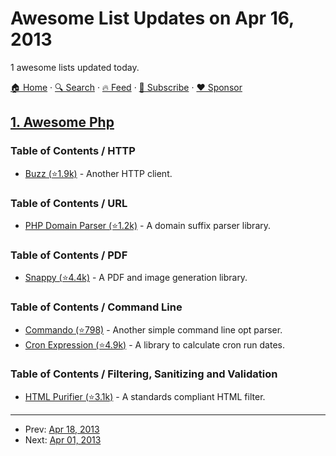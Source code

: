 # Awesome List Updates on Apr 16, 2013

1 awesome lists updated today.

[🏠 Home](/README.md) · [🔍 Search](https://www.trackawesomelist.com/search/) · [🔥 Feed](https://www.trackawesomelist.com/rss.xml) · [📮 Subscribe](https://trackawesomelist.us17.list-manage.com/subscribe?u=d2f0117aa829c83a63ec63c2f&id=36a103854c) · [❤️  Sponsor](https://github.com/sponsors/theowenyoung)



## [1. Awesome Php](/content/ziadoz/awesome-php/README.md)

### Table of Contents / HTTP

*   [Buzz (⭐1.9k)](https://github.com/kriswallsmith/Buzz) - Another HTTP client.

### Table of Contents / URL

*   [PHP Domain Parser (⭐1.2k)](https://github.com/jeremykendall/php-domain-parser) - A domain suffix parser library.

### Table of Contents / PDF

*   [Snappy (⭐4.4k)](https://github.com/KnpLabs/snappy) - A PDF and image generation library.

### Table of Contents / Command Line

*   [Commando (⭐798)](https://github.com/nategood/commando) - Another simple command line opt parser.
*   [Cron Expression (⭐4.9k)](https://github.com/mtdowling/cron-expression) - A library to calculate cron run dates.

### Table of Contents / Filtering, Sanitizing and Validation

*   [HTML Purifier (⭐3.1k)](https://github.com/ezyang/htmlpurifier) - A standards compliant HTML filter.

---

- Prev: [Apr 18, 2013](/content/2013/04/18/README.md)
- Next: [Apr 01, 2013](/content/2013/04/01/README.md)